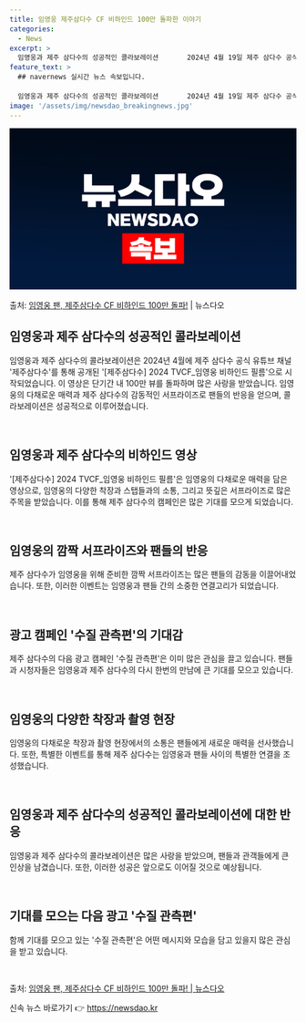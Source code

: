 ```yaml
---
title: 임영웅 제주삼다수 CF 비하인드 100만 돌파한 이야기
categories:
  - News
excerpt: >
  임영웅과 제주 삼다수의 성공적인 콜라보레이션       2024년 4월 19일 제주 삼다수 공식 유튜브 채널…
feature_text: >
  ## navernews 실시간 뉴스 속보입니다.

  임영웅과 제주 삼다수의 성공적인 콜라보레이션       2024년 4월 19일 제주 삼다수 공식 유튜브 채널…
image: '/assets/img/newsdao_breakingnews.jpg'
---
```


![뉴스다오 속보](/assets/img/newsdao_breakingnews.jpg)

<p>출처: <a href="https://newsdao.kr/4654" rel="dofollow">임영웅 팬, 제주삼다수 CF 비하인드 100만 돌파!</a> | 뉴스다오</p>

<h2 data-ke-size="size26">임영웅과 제주 삼다수의 성공적인 콜라보레이션</h2>
임영웅과 제주 삼다수의 콜라보레이션은 2024년 4월에 제주 삼다수 공식 유튜브 채널 '제주삼다수'를 통해 공개된 '[제주삼다수] 2024 TVCF_임영웅 비하인드 필름'으로 시작되었습니다. 이 영상은 단기간 내 100만 뷰를 돌파하며 많은 사랑을 받았습니다. 임영웅의 다채로운 매력과 제주 삼다수의 감동적인 서프라이즈로 팬들의 반응을 얻으며, 콜라보레이션은 성공적으로 이루어졌습니다.

<p data-ke-size="size16">&nbsp;</p>

<h2 data-ke-size="size24">임영웅과 제주 삼다수의 비하인드 영상</h2>
'[제주삼다수] 2024 TVCF_임영웅 비하인드 필름'은 임영웅의 다채로운 매력을 담은 영상으로, 임영웅의 다양한 착장과 스탭들과의 소통, 그리고 뜻깊은 서프라이즈로 많은 주목을 받았습니다. 이를 통해 제주 삼다수의 캠페인은 많은 기대를 모으게 되었습니다.

<p data-ke-size="size16">&nbsp;</p>

<h2 data-ke-size="size24">임영웅의 깜짝 서프라이즈와 팬들의 반응</h2>
제주 삼다수가 임영웅을 위해 준비한 깜짝 서프라이즈는 많은 팬들의 감동을 이끌어내었습니다. 또한, 이러한 이벤트는 임영웅과 팬들 간의 소중한 연결고리가 되었습니다.

<p data-ke-size="size16">&nbsp;</p>

<h2 data-ke-size="size24">광고 캠페인 '수질 관측편'의 기대감</h2>
제주 삼다수의 다음 광고 캠페인 '수질 관측편'은 이미 많은 관심을 끌고 있습니다. 팬들과 시청자들은 임영웅과 제주 삼다수의 다시 한번의 만남에 큰 기대를 모으고 있습니다.

<p data-ke-size="size16">&nbsp;</p>

<h2 data-ke-size="size24">임영웅의 다양한 착장과 촬영 현장</h2>
임영웅의 다채로운 착장과 촬영 현장에서의 소통은 팬들에게 새로운 매력을 선사했습니다. 또한, 특별한 이벤트를 통해 제주 삼다수는 임영웅과 팬들 사이의 특별한 연결을 조성했습니다.

<p data-ke-size="size16">&nbsp;</p>

<h2 data-ke-size="size24">임영웅과 제주 삼다수의 성공적인 콜라보레이션에 대한 반응</h2>
임영웅과 제주 삼다수의 콜라보레이션은 많은 사랑을 받았으며, 팬들과 관객들에게 큰 인상을 남겼습니다. 또한, 이러한 성공은 앞으로도 이어질 것으로 예상됩니다.

<p data-ke-size="size16">&nbsp;</p>

<h2 data-ke-size="size24">기대를 모으는 다음 광고 '수질 관측편'</h2>
함께 기대를 모으고 있는 '수질 관측편'은 어떤 메시지와 모습을 담고 있을지 많은 관심을 받고 있습니다.

<p data-ke-size="size16">&nbsp;</p>

출처: <a href="https://newsdao.kr/4654" target="_blank">임영웅 팬, 제주삼다수 CF 비하인드 100만 돌파! | 뉴스다오</a> 

신속 뉴스 바로가기 👉 <a href="https://newsdao.kr" rel="dofollow">https://newsdao.kr</a>


